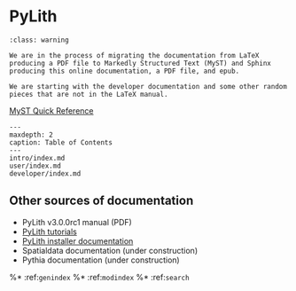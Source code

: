 # PyLith

```{admonition} Under construction
:class: warning

We are in the process of migrating the documentation from LaTeX producing a PDF file to Markedly Structured Text (MyST) and Sphinx producing this online documentation, a PDF file, and epub.

We are starting with the developer documentation and some other random pieces that are not in the LaTeX manual.
```

[MyST Quick Reference](quickref.md)

```{toctree}
---
maxdepth: 2
caption: Table of Contents
---
intro/index.md
user/index.md
developer/index.md
```

## Other sources of documentation

* PyLith v3.0.0rc1 manual (PDF)
* [PyLith tutorials](https://wiki.geodynamics.org/software:pylith:start)
* [PyLith installer documentation](https://pylith_installer.readthedocs.io)
* Spatialdata documentation (under construction)
* Pythia documentation (under construction)

%* :ref:`genindex`
%* :ref:`modindex`
%* :ref:`search`

